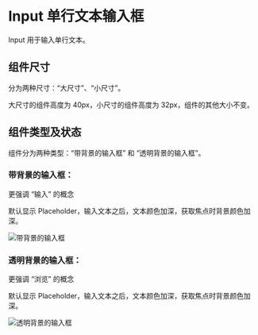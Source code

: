 # Input 单行文本输入框

Input 用于输入单行文本。

## 组件尺寸

分为两种尺寸：“大尺寸”、“小尺寸”。

大尺寸的组件高度为 40px，小尺寸的组件高度为 32px，组件的其他大小不变。

## 组件类型及状态

组件分为两种类型：“带背景的输入框” 和 “透明背景的输入框”。

### 带背景的输入框：
<div class="imgblock">
  <div class="lg">
    <p>更强调 “输入” 的概念</p>
    <p>默认显示 Placeholder，输入文本之后，文本颜色加深，获取焦点时背景颜色加深。</p>
  </div>
  <div class="lg">
    <img class="img" src="https://ws1.sinaimg.cn/large/006oPFLAly1frzg6hgrrrj316c0fqdgu.jpg" alt="带背景的输入框"/>
  </div>
</div>

### 透明背景的输入框：
<div class="imgblock">
  <div class="lg">
    <p>更强调 “浏览” 的概念</p>
    <p>默认显示 Placeholder，输入文本之后，文本颜色加深，获取焦点时背景颜色加深。</p>
  </div>
  <div class="lg">
    <img class="img" src="https://ws1.sinaimg.cn/large/006oPFLAly1frzgewvpidj316c0esq3w.jpg" alt="透明背景的输入框"/>
  </div>
</div>